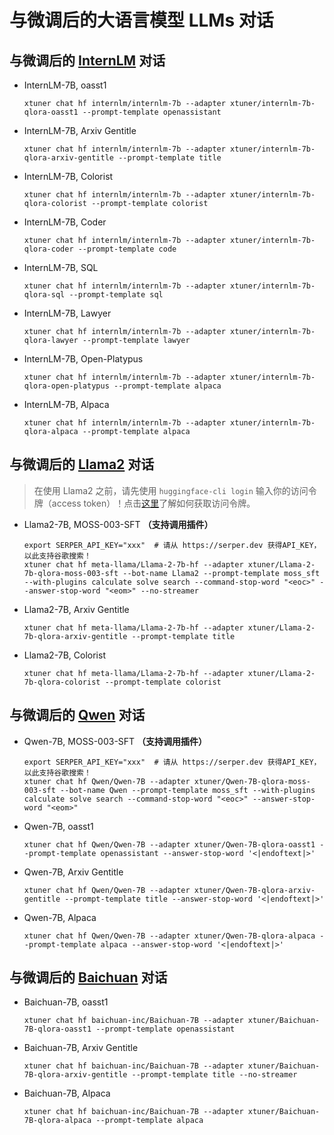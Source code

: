 # 与微调后的大语言模型 LLMs 对话

## 与微调后的 [InternLM](https://github.com/InternLM/InternLM) 对话

- InternLM-7B, oasst1

  ```shell
  xtuner chat hf internlm/internlm-7b --adapter xtuner/internlm-7b-qlora-oasst1 --prompt-template openassistant
  ```

- InternLM-7B, Arxiv Gentitle

  ```shell
  xtuner chat hf internlm/internlm-7b --adapter xtuner/internlm-7b-qlora-arxiv-gentitle --prompt-template title
  ```

- InternLM-7B, Colorist

  ```shell
  xtuner chat hf internlm/internlm-7b --adapter xtuner/internlm-7b-qlora-colorist --prompt-template colorist
  ```

- InternLM-7B, Coder

  ```shell
  xtuner chat hf internlm/internlm-7b --adapter xtuner/internlm-7b-qlora-coder --prompt-template code
  ```

- InternLM-7B, SQL

  ```shell
  xtuner chat hf internlm/internlm-7b --adapter xtuner/internlm-7b-qlora-sql --prompt-template sql
  ```

- InternLM-7B, Lawyer

  ```shell
  xtuner chat hf internlm/internlm-7b --adapter xtuner/internlm-7b-qlora-lawyer --prompt-template lawyer
  ```

- InternLM-7B, Open-Platypus

  ```shell
  xtuner chat hf internlm/internlm-7b --adapter xtuner/internlm-7b-qlora-open-platypus --prompt-template alpaca
  ```

- InternLM-7B, Alpaca

  ```shell
  xtuner chat hf internlm/internlm-7b --adapter xtuner/internlm-7b-qlora-alpaca --prompt-template alpaca
  ```

## 与微调后的 [Llama2](https://github.com/facebookresearch/llama) 对话

> 在使用 Llama2 之前，请先使用 `huggingface-cli login` 输入你的访问令牌（access token）！点击[这里](https://huggingface.co/docs/hub/security-tokens#user-access-tokens)了解如何获取访问令牌。

- Llama2-7B, MOSS-003-SFT **（支持调用插件）**

  ```shell
  export SERPER_API_KEY="xxx"  # 请从 https://serper.dev 获得API_KEY，以此支持谷歌搜索！
  xtuner chat hf meta-llama/Llama-2-7b-hf --adapter xtuner/Llama-2-7b-qlora-moss-003-sft --bot-name Llama2 --prompt-template moss_sft --with-plugins calculate solve search --command-stop-word "<eoc>" --answer-stop-word "<eom>" --no-streamer
  ```

- Llama2-7B, Arxiv Gentitle

  ```shell
  xtuner chat hf meta-llama/Llama-2-7b-hf --adapter xtuner/Llama-2-7b-qlora-arxiv-gentitle --prompt-template title
  ```

- Llama2-7B, Colorist

  ```shell
  xtuner chat hf meta-llama/Llama-2-7b-hf --adapter xtuner/Llama-2-7b-qlora-colorist --prompt-template colorist
  ```

## 与微调后的 [Qwen](https://github.com/QwenLM) 对话

- Qwen-7B, MOSS-003-SFT **（支持调用插件）**

  ```shell
  export SERPER_API_KEY="xxx"  # 请从 https://serper.dev 获得API_KEY，以此支持谷歌搜索！
  xtuner chat hf Qwen/Qwen-7B --adapter xtuner/Qwen-7B-qlora-moss-003-sft --bot-name Qwen --prompt-template moss_sft --with-plugins calculate solve search --command-stop-word "<eoc>" --answer-stop-word "<eom>"
  ```

- Qwen-7B, oasst1

  ```shell
  xtuner chat hf Qwen/Qwen-7B --adapter xtuner/Qwen-7B-qlora-oasst1 --prompt-template openassistant --answer-stop-word '<|endoftext|>'
  ```

- Qwen-7B, Arxiv Gentitle

  ```shell
  xtuner chat hf Qwen/Qwen-7B --adapter xtuner/Qwen-7B-qlora-arxiv-gentitle --prompt-template title --answer-stop-word '<|endoftext|>'
  ```

- Qwen-7B, Alpaca

  ```shell
  xtuner chat hf Qwen/Qwen-7B --adapter xtuner/Qwen-7B-qlora-alpaca --prompt-template alpaca --answer-stop-word '<|endoftext|>'
  ```

## 与微调后的 [Baichuan](https://github.com/baichuan-inc) 对话

- Baichuan-7B, oasst1

  ```shell
  xtuner chat hf baichuan-inc/Baichuan-7B --adapter xtuner/Baichuan-7B-qlora-oasst1 --prompt-template openassistant
  ```

- Baichuan-7B, Arxiv Gentitle

  ```shell
  xtuner chat hf baichuan-inc/Baichuan-7B --adapter xtuner/Baichuan-7B-qlora-arxiv-gentitle --prompt-template title --no-streamer
  ```

- Baichuan-7B, Alpaca

  ```shell
  xtuner chat hf baichuan-inc/Baichuan-7B --adapter xtuner/Baichuan-7B-qlora-alpaca --prompt-template alpaca
  ```
